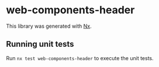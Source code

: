 # web-components-header

This library was generated with [Nx](https://nx.dev).

## Running unit tests

Run `nx test web-components-header` to execute the unit tests.
